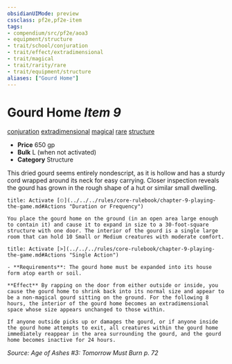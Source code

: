 ```yaml
---
obsidianUIMode: preview
cssclass: pf2e,pf2e-item
tags:
- compendium/src/pf2e/aoa3
- equipment/structure
- trait/school/conjuration
- trait/effect/extradimensional
- trait/magical
- trait/rarity/rare
- trait/equipment/structure
aliases: ["Gourd Home"]
---
```

# Gourd Home *Item 9*  
[conjuration](conjuration.md)  [extradimensional](extradimensional.md)  [magical](magical.md)  [rare](rare.md)  [structure](structure.md)  

- **Price** 650 gp
- **Bulk** L (when not activated)
- **Category** Structure

This dried gourd seems entirely nondescript, as it is hollow and has a sturdy cord wrapped around its neck for easy carrying. Closer inspection reveals the gourd has grown in the rough shape of a hut or similar small dwelling.

```ad-embed-ability
title: Activate [⏲](../../../rules/core-rulebook/chapter-9-playing-the-game.md#Actions "Duration or Frequency")

You place the gourd home on the ground (in an open area large enough to contain it) and cause it to expand in size to a 30-foot-square structure with one door. The interior of the gourd is a single large room that can hold 10 Small or Medium creatures with moderate comfort.
```

```ad-embed-ability
title: Activate [>](../../../rules/core-rulebook/chapter-9-playing-the-game.md#Actions "Single Action")

- **Requirements**: The gourd home must be expanded into its house form atop earth or soil.

**Effect** By rapping on the door from either outside or inside, you cause the gourd home to shrink back into its normal size and appear to be a non-magical gourd sitting on the ground. For the following 8 hours, the interior of the gourd home becomes an extradimensional space whose size appears unchanged to those within.

If anyone outside picks up or damages the gourd, or if anyone inside the gourd home attempts to exit, all creatures within the gourd home immediately reappear in the area surrounding the gourd, and the gourd home becomes inactive for 24 hours.
```

*Source: Age of Ashes #3: Tomorrow Must Burn p. 72*
